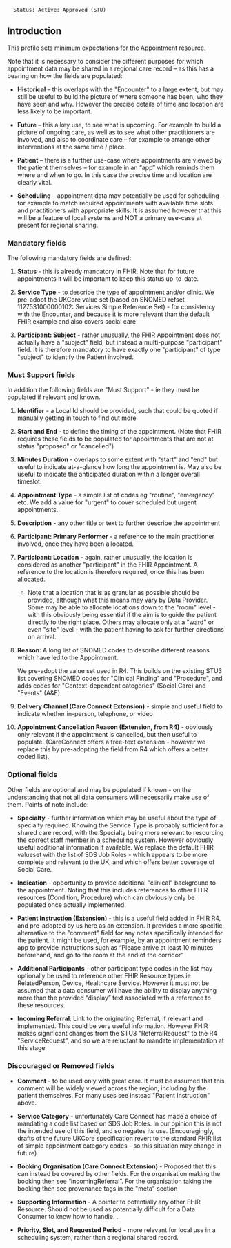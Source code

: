       Status: Active: Approved (STU)

## **Introduction**
This profile sets minimum expectations for the Appointment resource.

Note that it is necessary to consider the different purposes for which appointment data may be shared in a regional care record – as this has a bearing on how the fields are populated:

 - **Historical** – this overlaps with the "Encounter" to a large extent, but may still be useful to build the picture of where someone has been, who they have seen and why. However the precise details of time and location are less likely to be important.

 - **Future** – this a key use, to see what is upcoming. For example to build a picture of ongoing care, as well as to see what other practitioners are involved, and also to coordinate care – for example to arrange other interventions at the same time / place.

 - **Patient** – there is a further use-case where appointments are viewed by the patient themselves – for example in an “app” which reminds them where and when to go. In this case the precise time and location are clearly vital.

 - **Scheduling** – appointment data may potentially be used for scheduling – for example to match required appointments with available time slots and practitioners with appropriate skills. It is assumed however that this will be a feature of local systems and NOT a primary use-case at present for regional sharing. 



### **Mandatory fields**
The following mandatory fields are defined:

1. **Status** - this is already mandatory in FHIR. Note that for future appointments it will be important to keep this status up-to-date.

2. **Service Type** - to describe the type of appointment and/or clinic. We pre-adopt the UKCore value set (based on SNOMED refset 1127531000000102: Services Simple Reference Set) - for consistency with the Encounter, and because it is more relevant than the default FHIR example and also covers social care

3. **Participant: Subject** - rather unusually, the FHIR Appointment does not actually have a "subject" field, but instead a multi-purpose "participant" field. It is therefore mandatory to have exactly one "participant" of type "subject" to identify the Patient involved.


### **Must Support fields**
In addition the following fields are "Must Support" - ie they must be populated if relevant and known. 

1. **Identifier** - a Local Id should be provided, such that could be quoted if manually getting in touch to find out more

2. **Start and End** - to define the timing of the appointment. (Note that FHIR requires these fields to be populated for appointments that are not at status "proposed" or "cancelled")

3. **Minutes Duration** - overlaps to some extent with "start" and "end" but useful to indicate at-a-glance how long the appointment is. May also be useful to indicate the anticipated duration within a longer overall timeslot.

4. **Appointment Type** - a simple list of codes eg "routine", "emergency" etc. We add a value for "urgent" to cover scheduled but urgent appointments.

5. **Description** - any other title or text to further describe the appointment

6. **Participant: Primary Performer** - a reference to the main practitioner involved, once they have been allocated.

7. **Participant: Location** - again, rather unusually, the location is considered as another "participant" in the FHIR Appointment. A reference to the location is therefore required, once this has been allocated. 
    - Note that a location that is as granular as possible should be provided, although what this means may vary by Data Provider. Some may be able to allocate locations down to the "room" level - with this obviously being essential if the aim is to guide the patient directly to the right place. Others may allocate only at a "ward" or even "site" level - with the patient having to ask for further directions on arrival.


8. **Reason**: A long list of SNOMED codes to describe different reasons which have led to the Appointment. 

   We pre-adopt the value set used in R4. This builds on the existing STU3 list covering SNOMED codes for "Clinical Finding" and "Procedure", and adds codes for "Context-dependent categories" (Social Care) and "Events" (A&E) 

9. **Delivery Channel (Care Connect Extension)** - simple and useful field to indicate whether in-person, telephone, or video

10. **Appointment Cancellation Reason (Extension, from R4)** - obviously only relevant if the appointment is cancelled, but then useful to populate. (CareConnect offers a free-text extension - however we replace this by pre-adopting the field from R4 which offers a better coded list).


### **Optional fields**
Other fields are optional and may be populated if known - on the understanding that not all data consumers will necessarily make use of them. Points of note include:

 - **Specialty** - further information which may be useful about the type of specialty required. Knowing the Service Type is probably sufficient for a shared care record, with the Specialty being more relevant to resourcing the correct staff member in a scheduling system. However obviously useful additional information if available. We replace the default FHIR valueset with the list of SDS Job Roles - which appears to be more complete and relevant to the UK, and which offers better coverage of Social Care.

 - **Indication** - opportunity to provide additional "clinical" background to the appointment. Noting that this includes references to other FHIR resources (Condition, Procedure) which can obviously only be populated once actually implemented.

 - **Patient Instruction (Extension)** - this is a useful field added in FHIR R4, and pre-adopted by us here as an extension. It provides a more specific alternative to the "comment" field for any notes specifically intended for the patient. It might be used, for example, by an appointment reminders app to provide instructions such as “Please arrive at least 10 minutes beforehand, and go to the room at the end of the corridor”
   
 - **Additional Participants** - other participant type codes in the list may optionally be used to reference other FHIR Resource types ie RelatedPerson, Device, Healthcare Service. However it must not be assumed that a data consumer will have the ability to display anything more than the provided “display” text associated with a reference to these resources.

 - **Incoming Referral**: Link to the originating Referral, if relevant and implemented. This could be very useful information. However FHIR makes significant changes from the STU3 "ReferralRequest" to the R4 "ServiceRequest", and so we are reluctant to mandate implementation at this stage


### **Discouraged or Removed fields**

 - **Comment** - to be used only with great care. It must be assumed that this comment will be widely viewed across the region, including by the patient themselves. For many uses see instead "Patient Instruction" above.

 - **Service Category** - unfortunately Care Connect has made a choice of mandating a code list based on SDS Job Roles. In our opinion this is not the intended use of this field, and so negates its use. (Encouragingly, drafts of the future UKCore specification revert to the standard FHIR list of simple appointment category codes - so this situation may change in future)

 - **Booking Organisation (Care Connect Extension)** - Proposed that this can instead be covered by other fields. For the organisation making the booking then see “incomingReferral”. For the organisation taking the booking then see provenance tags in the "meta" section

  - **Supporting Information** - A pointer to potentially any other FHIR Resource. Should not be used as potentially difficult for a Data Consumer to know how to handle.
.
  - **Priority, Slot, and Requested Period** - more relevant for local use in a scheduling system, rather than a regional shared record.

